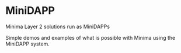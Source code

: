# MiniDAPP
Minima Layer 2 solutions run as MiniDAPPs

Simple demos and examples of what is possible with Minima using the MiniDAPP system.
